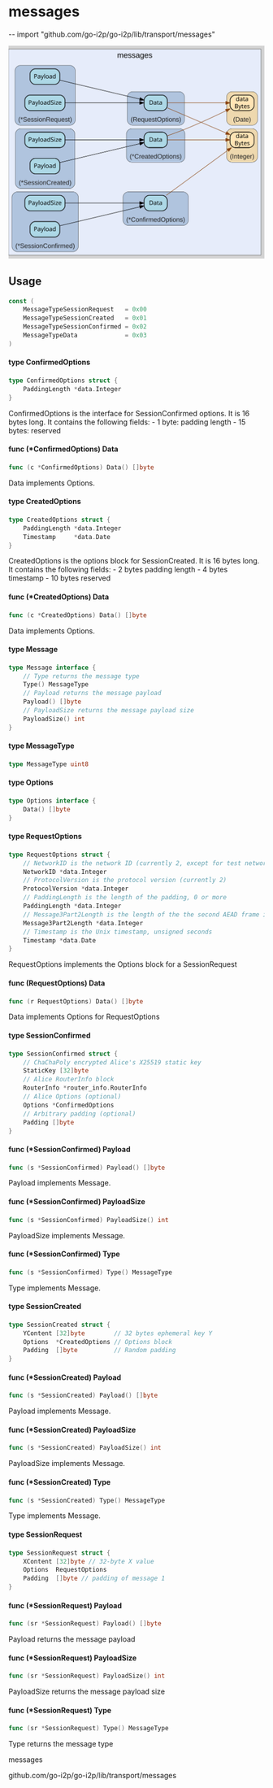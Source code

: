 # messages
--
    import "github.com/go-i2p/go-i2p/lib/transport/messages"

![messages.svg](messages.svg)



## Usage

```go
const (
	MessageTypeSessionRequest   = 0x00
	MessageTypeSessionCreated   = 0x01
	MessageTypeSessionConfirmed = 0x02
	MessageTypeData             = 0x03
)
```

#### type ConfirmedOptions

```go
type ConfirmedOptions struct {
	PaddingLength *data.Integer
}
```

ConfirmedOptions is the interface for SessionConfirmed options. It is 16 bytes
long. It contains the following fields: - 1 byte: padding length - 15 bytes:
reserved

#### func (*ConfirmedOptions) Data

```go
func (c *ConfirmedOptions) Data() []byte
```
Data implements Options.

#### type CreatedOptions

```go
type CreatedOptions struct {
	PaddingLength *data.Integer
	Timestamp     *data.Date
}
```

CreatedOptions is the options block for SessionCreated. It is 16 bytes long. It
contains the following fields: - 2 bytes padding length - 4 bytes timestamp - 10
bytes reserved

#### func (*CreatedOptions) Data

```go
func (c *CreatedOptions) Data() []byte
```
Data implements Options.

#### type Message

```go
type Message interface {
	// Type returns the message type
	Type() MessageType
	// Payload returns the message payload
	Payload() []byte
	// PayloadSize returns the message payload size
	PayloadSize() int
}
```


#### type MessageType

```go
type MessageType uint8
```


#### type Options

```go
type Options interface {
	Data() []byte
}
```


#### type RequestOptions

```go
type RequestOptions struct {
	// NetworkID is the network ID (currently 2, except for test networks)
	NetworkID *data.Integer
	// ProtocolVersion is the protocol version (currently 2)
	ProtocolVersion *data.Integer
	// PaddingLength is the length of the padding, 0 or more
	PaddingLength *data.Integer
	// Message3Part2Length is the length of the the second AEAD frame in SessionConfirmed
	Message3Part2Length *data.Integer
	// Timestamp is the Unix timestamp, unsigned seconds
	Timestamp *data.Date
}
```

RequestOptions implements the Options block for a SessionRequest

#### func (RequestOptions) Data

```go
func (r RequestOptions) Data() []byte
```
Data implements Options for RequestOptions

#### type SessionConfirmed

```go
type SessionConfirmed struct {
	// ChaChaPoly encrypted Alice's X25519 static key
	StaticKey [32]byte
	// Alice RouterInfo block
	RouterInfo *router_info.RouterInfo
	// Alice Options (optional)
	Options *ConfirmedOptions
	// Arbitrary padding (optional)
	Padding []byte
}
```


#### func (*SessionConfirmed) Payload

```go
func (s *SessionConfirmed) Payload() []byte
```
Payload implements Message.

#### func (*SessionConfirmed) PayloadSize

```go
func (s *SessionConfirmed) PayloadSize() int
```
PayloadSize implements Message.

#### func (*SessionConfirmed) Type

```go
func (s *SessionConfirmed) Type() MessageType
```
Type implements Message.

#### type SessionCreated

```go
type SessionCreated struct {
	YContent [32]byte        // 32 bytes ephemeral key Y
	Options  *CreatedOptions // Options block
	Padding  []byte          // Random padding
}
```


#### func (*SessionCreated) Payload

```go
func (s *SessionCreated) Payload() []byte
```
Payload implements Message.

#### func (*SessionCreated) PayloadSize

```go
func (s *SessionCreated) PayloadSize() int
```
PayloadSize implements Message.

#### func (*SessionCreated) Type

```go
func (s *SessionCreated) Type() MessageType
```
Type implements Message.

#### type SessionRequest

```go
type SessionRequest struct {
	XContent [32]byte // 32-byte X value
	Options  RequestOptions
	Padding  []byte // padding of message 1
}
```


#### func (*SessionRequest) Payload

```go
func (sr *SessionRequest) Payload() []byte
```
Payload returns the message payload

#### func (*SessionRequest) PayloadSize

```go
func (sr *SessionRequest) PayloadSize() int
```
PayloadSize returns the message payload size

#### func (*SessionRequest) Type

```go
func (sr *SessionRequest) Type() MessageType
```
Type returns the message type



messages 

github.com/go-i2p/go-i2p/lib/transport/messages
